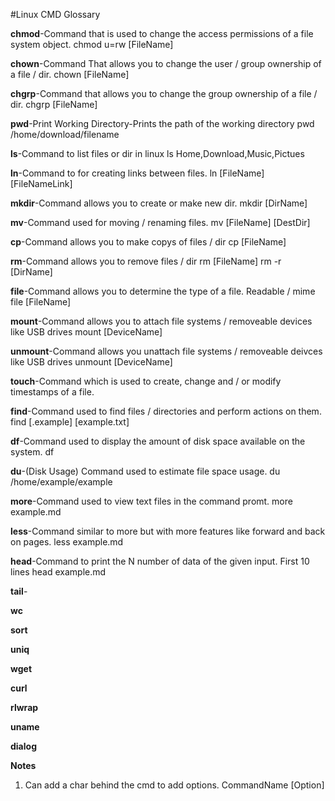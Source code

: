 #Linux CMD Glossary


**chmod**-Command that is used to change the access permissions of a file system object. 
chmod u=rw [FileName]


**chown**-Command That allows you to change the user / group ownership of a file / dir.
chown [FileName]

**chgrp**-Command that allows you to change the group ownership of a file / dir. 
chgrp [FileName]

**pwd**-Print Working Directory-Prints the path of the working directory
pwd
/home/download/filename

**ls**-Command to list files or dir in linux 
ls
Home,Download,Music,Pictues

**ln**-Command to for creating links between files. 
ln [FileName] [FileNameLink] 

**mkdir**-Command allows you to create or make new dir.
mkdir [DirName]

**mv**-Command used for moving / renaming files.
mv [FileName] [DestDir]

**cp**-Command allows you to make copys of files / dir 
cp [FileName]

**rm**-Command allows you to remove files / dir
rm [FileName]
rm -r [DirName]

**file**-Command allows you to determine the type of a file. Readable / mime
file [FileName]

**mount**-Command allows you to attach file systems / removeable devices like USB drives
mount [DeviceName]

**unmount**-Command allows you unattach file systems / removeable deivces like USB drives
unmount [DeviceName]

**touch**-Command which is used to create, change and / or modify timestamps of a file. 

**find**-Command used to find files / directories and perform actions on them. 
find [.example] [example.txt]

**df**-Command used to display the amount of disk space available on the system.
df

**du**-(Disk Usage) Command used to estimate file space usage. 
du /home/example/example

**more**-Command used to view text files in the command promt.
more example.md 

**less**-Command similar to more but with more features like forward and back on pages. 
less example.md

**head**-Command to print the N number of data of the given input. First 10 lines 
head example.md

**tail**-

**wc**

**sort**

**uniq**

**wget**

**curl**

**rlwrap**

**uname**

**dialog**











****Notes****
1. Can add a char behind the cmd to add options.
CommandName [Option] 

